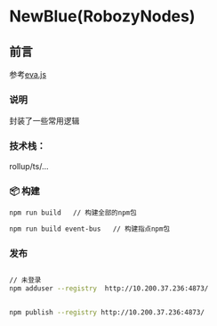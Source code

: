 # NewBlue(RobozyNodes)


## 前言

参考[eva.js](https://github.com/eva-engine/eva.js)

### 说明

封装了一些常用逻辑

### 技术栈：

rollup/ts/...

### 📦 构建

```bash
npm run build   // 构建全部的npm包

npm run build event-bus   // 构建指点npm包
```
### 发布

```bash

// 未登录
npm adduser --registry  http://10.200.37.236:4873/


npm publish --registry http://10.200.37.236:4873/
```